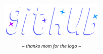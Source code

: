 <div align="center">
	<img src="https://github.com/lostsucks/lostsucks/blob/main/image_2024-08-21_193427479.png?raw=true" width=300 />
	<h6>~ <i>thanks mom for the logo</i> ~</h6>
</div>
